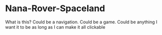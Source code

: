 # Nana-Rover-Spaceland
What is this? Could be a navigation. Could be a game. Could be anything I want it to be as long as I can make it all clickable
